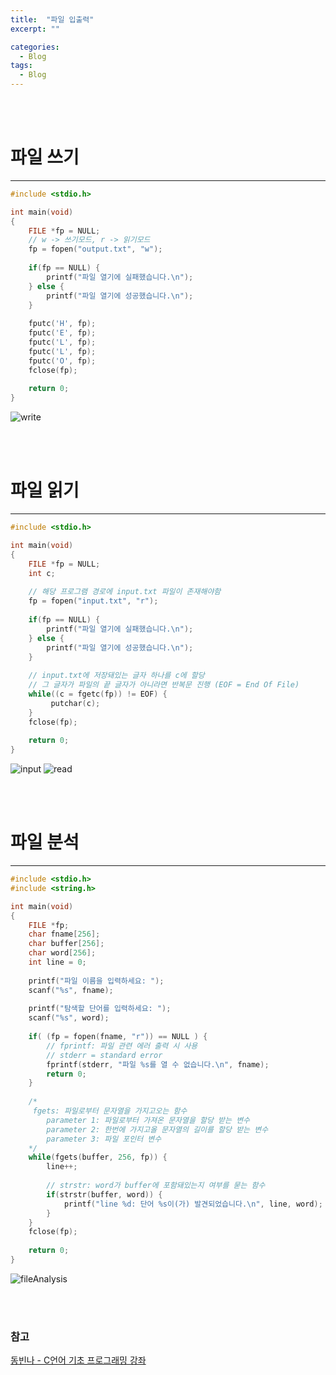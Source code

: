 ```yaml
---
title:  "파일 입출력"
excerpt: ""

categories:
  - Blog
tags:
  - Blog
---
```


<br/><br/>

# 파일 쓰기
---

```c
#include <stdio.h>

int main(void)
{
	FILE *fp = NULL;
	// w -> 쓰기모드, r -> 읽기모드 
	fp = fopen("output.txt", "w");
	
	if(fp == NULL) {
		printf("파일 열기에 실패했습니다.\n");
	} else {
		printf("파일 열기에 성공했습니다.\n");
	}
	
	fputc('H', fp);
	fputc('E', fp);
	fputc('L', fp);
	fputc('L', fp);
	fputc('O', fp);
	fclose(fp);
	
	return 0;
}
```
![write](https://user-images.githubusercontent.com/68745073/98430759-2122c280-20f3-11eb-8295-dda0b60ade0b.png)

<br/><br/>

# 파일 읽기
---

```c
#include <stdio.h>

int main(void)
{
	FILE *fp = NULL;
	int c;
	
	// 해당 프로그램 경로에 input.txt 파일이 존재해야함 
	fp = fopen("input.txt", "r");
	
	if(fp == NULL) {
		printf("파일 열기에 실패했습니다.\n");
	} else {
		printf("파일 열기에 성공했습니다.\n");
	}
	
	// input.txt에 저장돼있는 글자 하나를 c에 할당
	// 그 글자가 파일의 끝 글자가 아니라면 반복문 진행 (EOF = End Of File)
	while((c = fgetc(fp)) != EOF) {
		 putchar(c);
	}
	fclose(fp);
	
	return 0;
}
```
![input](https://user-images.githubusercontent.com/68745073/98430761-22ec8600-20f3-11eb-9ac2-88478c464d31.png)
![read](https://user-images.githubusercontent.com/68745073/98430760-2253ef80-20f3-11eb-89e6-9c16faca2041.png)

<br/><br/>

# 파일 분석
---

```c
#include <stdio.h>
#include <string.h>

int main(void)
{
	FILE *fp;
	char fname[256];
	char buffer[256];
	char word[256];
	int line = 0;
	
	printf("파일 이름을 입력하세요: ");
	scanf("%s", fname);
	
	printf("탐색할 단어를 입력하세요: ");
	scanf("%s", word);
	
	if( (fp = fopen(fname, "r")) == NULL ) {
		// fprintf: 파일 관련 에러 출력 시 사용 
		// stderr = standard error 
		fprintf(stderr, "파일 %s를 열 수 없습니다.\n", fname);
		return 0;
	} 
	
	/* 
	 fgets: 파일로부터 문자열을 가지고오는 함수
	 	parameter 1: 파일로부터 가져온 문자열을 할당 받는 변수
	  	parameter 2: 한번에 가지고올 문자열의 길이를 할당 받는 변수
		parameter 3: 파일 포인터 변수 
	*/
	while(fgets(buffer, 256, fp)) {
		line++;
		
		// strstr: word가 buffer에 포함돼있는지 여부를 묻는 함수 
		if(strstr(buffer, word)) {
			printf("line %d: 단어 %s이(가) 발견되었습니다.\n", line, word);
		}
	}
	fclose(fp);
	
	return 0;
}
```
![fileAnalysis](https://user-images.githubusercontent.com/68745073/98430762-241db300-20f3-11eb-9449-4e96080e33c3.png)

<br/><br/>

### 참고
[동빈나 - C언어 기초 프로그래밍 강좌](https://www.youtube.com/watch?v=dh4hdtZ00EU&list=PLRx0vPvlEmdDNHeulKC6JM25MmZVS_3nT&index=1&t=2s)